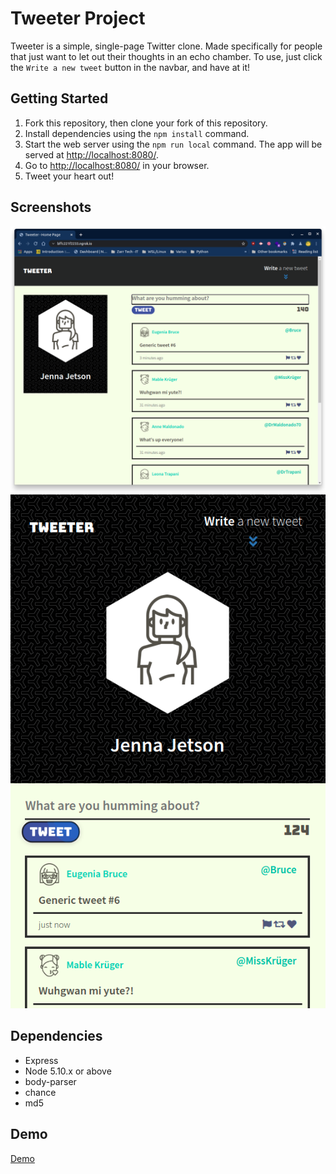 # Tweeter Project

Tweeter is a simple, single-page Twitter clone. Made specifically for people that just want to let out their thoughts in an echo chamber.
To use, just click the `Write a new tweet` button in the navbar, and have at it!

## Getting Started

1. Fork this repository, then clone your fork of this repository.
2. Install dependencies using the `npm install` command.
3. Start the web server using the `npm run local` command. The app will be served at <http://localhost:8080/>.
4. Go to <http://localhost:8080/> in your browser.
5. Tweet your heart out!

## Screenshots
!["Tweeter-Desktop"](./public/images/tweet-newtweet.png)
!["Tweeter-Mobile"](./public/images/tweet-mobile2.png)

## Dependencies

- Express
- Node 5.10.x or above
- body-parser
- chance
- md5

## Demo
[Demo](https://user-images.githubusercontent.com/46451257/129251275-d547685f-8996-41df-80d4-1bd76a5b8c13.mp4)
